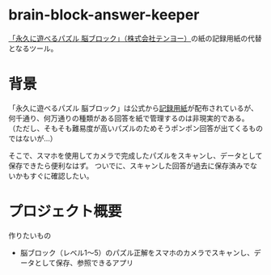# brain-block-answer-keeper
[「永久に遊べるパズル 脳ブロック」（株式会社テンヨー）](https://toyhobby.tenyo.jp/bb/lineup.html)の紙の記録用紙の代替となるツール。

# 背景
「永久に遊べるパズル 脳ブロック」は公式から[記録用紙](https://bb.tenyo.co.jp/sheets/tetromino.html)が配布されているが、何千通り、何万通りの種類がある回答を紙で管理するのは非現実的である。
（ただし、そもそも難易度が高いパズルのためそうポンポン回答が出てくるものではないが...）

そこで、スマホを使用してカメラで完成したパズルをスキャンし、データとして保存できたら便利なはず。
ついでに、スキャンした回答が過去に保存済みでないかもすぐに確認したい。


# プロジェクト概要
作りたいもの
- 脳ブロック（レベル1～5）のパズル正解をスマホのカメラでスキャンし、データとして保存、参照できるアプリ


